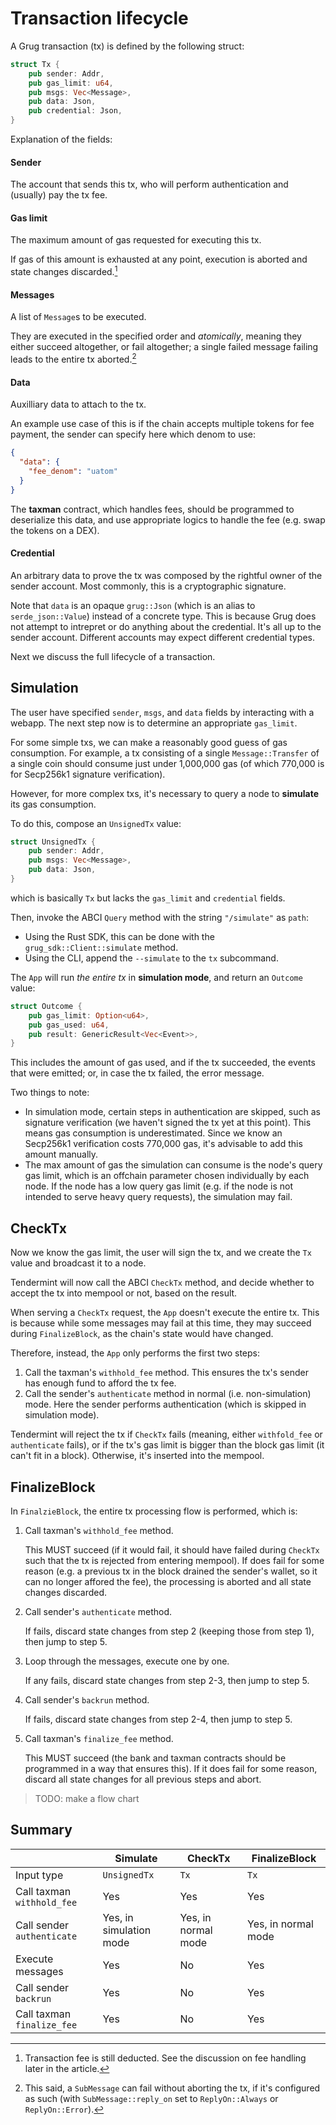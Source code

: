 # Transaction lifecycle

A Grug transaction (tx) is defined by the following struct:

```rust
struct Tx {
    pub sender: Addr,
    pub gas_limit: u64,
    pub msgs: Vec<Message>,
    pub data: Json,
    pub credential: Json,
}
```

Explanation of the fields:

#### Sender

The account that sends this tx, who will perform authentication and (usually) pay the tx fee.

#### Gas limit

The maximum amount of gas requested for executing this tx.

If gas of this amount is exhausted at any point, execution is aborted and state changes discarded.[^1]

#### Messages

A list of `Message`s to be executed.

They are executed in the specified order and _atomically_, meaning they either succeed altogether, or fail altogether; a single failed message failing leads to the entire tx aborted.[^2]

#### Data

Auxilliary data to attach to the tx.

An example use case of this is if the chain accepts multiple tokens for fee payment, the sender can specify here which denom to use:

```json
{
  "data": {
    "fee_denom": "uatom"
  }
}
```

The **taxman** contract, which handles fees, should be programmed to deserialize this data, and use appropriate logics to handle the fee (e.g. swap the tokens on a DEX).

#### Credential

An arbitrary data to prove the tx was composed by the rightful owner of the sender account. Most commonly, this is a cryptographic signature.

Note that `data` is an opaque `grug::Json` (which is an alias to `serde_json::Value`) instead of a concrete type. This is because Grug does not attempt to intrepret or do anything about the credential. It's all up to the sender account. Different accounts may expect different credential types.

Next we discuss the full lifecycle of a transaction.

## Simulation

The user have specified `sender`, `msgs`, and `data` fields by interacting with a webapp. The next step now is to determine an appropriate `gas_limit`.

For some simple txs, we can make a reasonably good guess of gas consumption. For example, a tx consisting of a single `Message::Transfer` of a single coin should consume just under 1,000,000 gas (of which 770,000 is for Secp256k1 signature verification).

However, for more complex txs, it's necessary to query a node to **simulate** its gas consumption.

To do this, compose an `UnsignedTx` value:

```rust
struct UnsignedTx {
    pub sender: Addr,
    pub msgs: Vec<Message>,
    pub data: Json,
}
```

which is basically `Tx` but lacks the `gas_limit` and `credential` fields.

Then, invoke the ABCI `Query` method with the string `"/simulate"` as `path`:

- Using the Rust SDK, this can be done with the `grug_sdk::Client::simulate` method.
- Using the CLI, append the `--simulate` to the `tx` subcommand.

The `App` will run _the entire tx_ in **simulation mode**, and return an `Outcome` value:

```rust
struct Outcome {
    pub gas_limit: Option<u64>,
    pub gas_used: u64,
    pub result: GenericResult<Vec<Event>>,
}
```

This includes the amount of gas used, and if the tx succeeded, the events that were emitted; or, in case the tx failed, the error message.

Two things to note:

- In simulation mode, certain steps in authentication are skipped, such as signature verification (we haven't signed the tx yet at this point). This means gas consumption is underestimated. Since we know an Secp256k1 verification costs 770,000 gas, it's advisable to add this amount manually.
- The max amount of gas the simulation can consume is the node's query gas limit, which is an offchain parameter chosen individually by each node. If the node has a low query gas limit (e.g. if the node is not intended to serve heavy query requests), the simulation may fail.

## CheckTx

Now we know the gas limit, the user will sign the tx, and we create the `Tx` value and broadcast it to a node.

Tendermint will now call the ABCI `CheckTx` method, and decide whether to accept the tx into mempool or not, based on the result.

When serving a `CheckTx` request, the `App` doesn't execute the entire tx. This is because while some messages may fail at this time, they may succeed during `FinalizeBlock`, as the chain's state would have changed.

Therefore, instead, the `App` only performs the first two steps:

1. Call the taxman's `withhold_fee` method. This ensures the tx's sender has enough fund to afford the tx fee.
2. Call the sender's `authenticate` method in normal (i.e. non-simulation) mode. Here the sender performs authentication (which is skipped in simulation mode).

Tendermint will reject the tx if `CheckTx` fails (meaning, either `withfold_fee` or `authenticate` fails), or if the tx's gas limit is bigger than the block gas limit (it can't fit in a block). Otherwise, it's inserted into the mempool.

## FinalizeBlock

In `FinalzieBlock`, the entire tx processing flow is performed, which is:

1. Call taxman's `withhold_fee` method.

   This MUST succeed (if it would fail, it should have failed during `CheckTx` such that the tx is rejected from entering mempool). If does fail for some reason (e.g. a previous tx in the block drained the sender's wallet, so it can no longer affored the fee), the processing is aborted and all state changes discarded.
2. Call sender's `authenticate` method.

   If fails, discard state changes from step 2 (keeping those from step 1), then jump to step 5.

3. Loop through the messages, execute one by one.

   If any fails, discard state changes from step 2-3, then jump to step 5.
4. Call sender's `backrun` method.

   If fails, discard state changes from step 2-4, then jump to step 5.
5. Call taxman's `finalize_fee` method.

   This MUST succeed (the bank and taxman contracts should be programmed in a way that ensures this). If it does fail for some reason, discard all state changes for all previous steps and abort.

> TODO: make a flow chart

## Summary

|                            | Simulate                | CheckTx             | FinalizeBlock       |
| -------------------------- | ----------------------- | ------------------- | ------------------- |
| Input type                 | `UnsignedTx`            | `Tx`                | `Tx`                |
| Call taxman `withhold_fee` | Yes                     | Yes                 | Yes                 |
| Call sender `authenticate` | Yes, in simulation mode | Yes, in normal mode | Yes, in normal mode |
| Execute messages           | Yes                     | No                  | Yes                 |
| Call sender `backrun`      | Yes                     | No                  | Yes                 |
| Call taxman `finalize_fee` | Yes                     | No                  | Yes                 |

[^1]: Transaction fee is still deducted. See the discussion on fee handling later in the article.

[^2]: This said, a `SubMessage` can fail without aborting the tx, if it's configured as such (with `SubMessage::reply_on` set to `ReplyOn::Always` or `ReplyOn::Error`).
